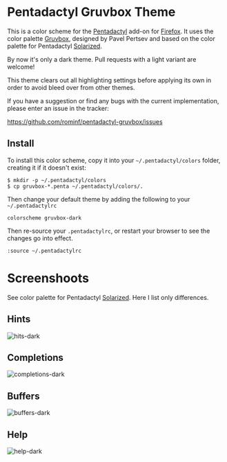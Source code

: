 # Pentadactyl Gruvbox Theme

This is a color scheme for the [Pentadactyl](http://5digits.org/pentadactyl/) add-on
for [Firefox](https://www.mozilla.org/en-US/firefox/fx/). It uses the color palette [Gruvbox](https://github.com/morhetz/gruvbox),
designed by Pavel Pertsev and based on the color palette for Pentadactyl [Solarized](https://github.com/claytron/pentadactyl-solarized).

By now it's only a dark theme. Pull requests with a light variant are welcome!

This theme clears out all highlighting settings before applying its own
in order to avoid bleed over from other themes.

If you have a suggestion or find any bugs with the current
implementation, please enter an issue in the tracker:

https://github.com/rominf/pentadactyl-gruvbox/issues

## Install

To install this color scheme, copy it into your `~/.pentadactyl/colors`
folder, creating it if it doesn't exist:

    $ mkdir -p ~/.pentadactyl/colors
    $ cp gruvbox-*.penta ~/.pentadactyl/colors/.

Then change your default theme by adding the following to your
`~/.pentadactylrc`

    colorscheme gruvbox-dark

Then re-source your `.pentadactylrc`, or restart your browser to see the
changes go into effect.

    :source ~/.pentadactylrc

# Screenshoots

See color palette for Pentadactyl [Solarized](https://github.com/claytron/pentadactyl-solarized). Here I list only differences.

## Hints
![hits-dark](https://cloud.githubusercontent.com/assets/3449635/3859443/a8b753f2-1f18-11e4-807b-31ae2b6daa4a.png)

## Completions
![completions-dark](https://cloud.githubusercontent.com/assets/3449635/3859271/9992ab1c-1f16-11e4-82d1-8e9264264ea0.png)

## Buffers
![buffers-dark](https://cloud.githubusercontent.com/assets/3449635/3859441/a8b16e6a-1f18-11e4-86eb-050a9c77da62.png)

## Help
![help-dark](https://cloud.githubusercontent.com/assets/3449635/3859442/a8b1b29e-1f18-11e4-84a1-646efb536676.png)
